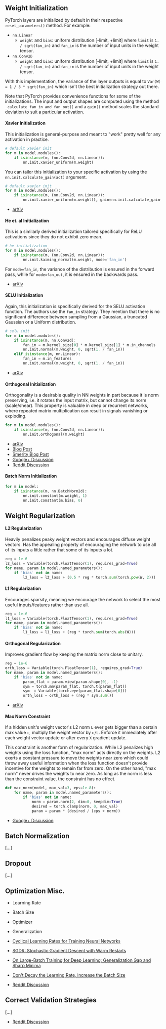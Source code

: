 ## Weight Initialization

PyTorch layers are initialized by default in their respective `reset_parameters()` method. For example:

- `nn.Linear`
    - `weight` and `bias`: uniform distribution [-limit, +limit] where `limit` is `1. / sqrt(fan_in)` and `fan_in` is the number of input units in the weight tensor.
- `nn.Conv2D`
    - `weight` and `bias`: uniform distribution [-limit, +limit] where `limit` is `1. / sqrt(fan_in)` and `fan_in` is the number of input units in the weight tensor.

With this implementation, the variance of the layer outputs is equal to `Var(W) = 1 / 3 * sqrt(fan_in)` which isn't the best initialization strategy out there.

Note that PyTorch provides convenience functions for some of the initializations. The input and output shapes are computed using the method `_calculate_fan_in_and_fan_out()` and a `gain()` method scales the standard deviation to suit a particular activation.

#### Xavier Initialization

This initialization is general-purpose and meant to "work" pretty well for any activation in practice.

```python
# default xavier init
for m in model.modules():
    if isinstance(m, (nn.Conv2d, nn.Linear)):
        nn.init.xavier_uniform(m.weight)
```

You can tailor this initialization to your specific activation by using the `nn.init.calculate_gain(act)` argument.

```python
# default xavier init
for m in model.modules():
    if isinstance(m, (nn.Conv2d, nn.Linear)):
        nn.init.xavier_uniform(m.weight(), gain=nn.init.calculate_gain('relu'))
```

- [arXiv](http://proceedings.mlr.press/v9/glorot10a/glorot10a.pdf)

#### He et. al Initialization

This is a similarly derived initialization tailored specifically for ReLU activations since they do not exhibit zero mean.

```python
# he initialization
for m in model.modules():
    if isinstance(m, (nn.Conv2d, nn.Linear)):
        nn.init.kaiming_normal(m.weight, mode='fan_in')
```

For `mode=fan_in`, the variance of the distribution is ensured in the forward pass, while for `mode=fan_out`, it is ensured in the backwards pass.

- [arXiv](https://arxiv.org/abs/1502.01852)

#### SELU Initialization

Again, this initialization is specifically derived for the SELU activation function. The authors use the `fan_in` strategy. They mention that there is no significant difference between sampling from a Gaussian, a truncated Gaussian or a Uniform distribution.

```python
# selu init
for m in model.modules():
    if isinstance(m, nn.Conv2d):
        fan_in = m.kernel_size[0] * m.kernel_size[1] * m.in_channels
        nn.init.normal(m.weight, 0, sqrt(1. / fan_in))
    elif isinstance(m, nn.Linear):
        fan_in = m.in_features
        nn.init.normal(m.weight, 0, sqrt(1. / fan_in))
```

- [arXiv](https://arxiv.org/abs/1706.02515)

#### Orthogonal Initialization

Orthogonality is a desirable quality in NN weights in part because it is norm preserving, i.e. it rotates the input matrix, but cannot change its norm (scale/shear). This property is valuable in deep or recurrent networks, where repeated matrix multiplication can result in signals vanishing or exploding.

```python
for m in model.modules():
    if isinstance(m, (nn.Conv2d, nn.Linear)):
        nn.init.orthogonal(m.weight)
```

- [arXiv](https://arxiv.org/abs/1312.6120)
- [Blog Post](https://hjweide.github.io/orthogonal-initialization-in-convolutional-layers)
- [Smerity Blog Post](https://smerity.com/articles/2016/orthogonal_init.html)
- [Google+ Discussion](https://plus.google.com/+SoumithChintala/posts/RZfdrRQWL6u)
- [Reddit Discussion](https://www.reddit.com/r/MachineLearning/comments/2qsje7/how_do_you_initialize_your_neural_network_weights/)

#### Batch Norm Initialization

```python
for m in model:
    if isinstance(m, nn.BatchNorm2d):
        nn.init.constant(m.weight, 1)
        nn.init.constant(m.bias, 0)
```

## Weight Regularization

#### L2 Regularization

Heavily penalizes peaky weight vectors and encourages diffuse weight vectors. Has the appealing property of encouraging the network to use all of its inputs a little rather that some of its inputs a lot.

```python
reg = 1e-6
l2_loss = Variable(torch.FloatTensor(1), requires_grad=True)
for name, param in model.named_parameters():
    if 'bias' not in name:
        l2_loss = l2_loss + (0.5 * reg * torch.sum(torch.pow(W, 2)))
```

#### L1 Regularization

Encourages sparsity, meaning we encourage the network to select the most useful inputs/features rather than use all.

```python
reg = 1e-6
l1_loss = Variable(torch.FloatTensor(1), requires_grad=True)
for name, param in model.named_parameters():
    if 'bias' not in name:
        l1_loss = l1_loss + (reg * torch.sum(torch.abs(W)))
```

#### Orthogonal Regularization

Improves gradient flow by keeping the matrix norm close to unitary.

```python
reg = 1e-6
orth_loss = Variable(torch.FloatTensor(1), requires_grad=True)
for name, param in model.named_parameters():
    if 'bias' not in name:
        param_flat = param.view(param.shape[0], -1)
        sym = torch.mm(param_flat, torch.t(param_flat))
        sym -= Variable(torch.eye(param_flat.shape[0]))
        orth_loss = orth_loss + (reg * sym.sum())
```

- [arXiv](https://arxiv.org/abs/1609.07093)

#### Max Norm Constraint

If a hidden unit's weight vector's L2 norm `L` ever gets bigger than a certain max value `c`, multiply the weight vector by `c/L`. Enforce it immediately after each weight vector update or after every `X` gradient update.

This constraint is another form of regularization. While L2 penalizes high weights using the loss function, "max norm" acts directly on the weights. L2 exerts a constant pressure to move the weights near zero which could throw away useful information when the loss function doesn't provide incentive for the weights to remain far from zero. On the other hand, "max norm" never drives the weights to near zero. As long as the norm is less than the constraint value, the constraint has no effect.

```python
def max_norm(model, max_val=3, eps=1e-8):
    for name, param in model.named_parameters():
        if 'bias' not in name:
            norm = param.norm(2, dim=0, keepdim=True)
            desired = torch.clamp(norm, 0, max_val)
            param = param * (desired / (eps + norm))
```

- [Google+ Discussion](https://plus.google.com/+IanGoodfellow/posts/QUaCJfvDpni)

## Batch Normalization

[...]

## Dropout

[...]

## Optimization Misc.

- Learning Rate
- Batch Size
- Optimizer
- Generalization

- [Cyclical Learning Rates for Training Neural Networks](https://arxiv.org/abs/1506.01186)
- [SGDR: Stochastic Gradient Descent with Warm Restarts](https://arxiv.org/abs/1608.03983)
- [On Large-Batch Training for Deep Learning: Generalization Gap and Sharp Minima](https://arxiv.org/abs/1609.04836)
- [Don't Decay the Learning Rate, Increase the Batch Size](https://arxiv.org/abs/1711.00489)
- [Reddit Discussion](https://www.reddit.com/r/MachineLearning/comments/77dn96/r_171006451_understanding_generalization_and/dol2u23/)

## Correct Validation Strategies

[...]

- [Reddit Discussion](https://www.reddit.com/r/MachineLearning/comments/78789r/d_is_my_validation_method_good/)